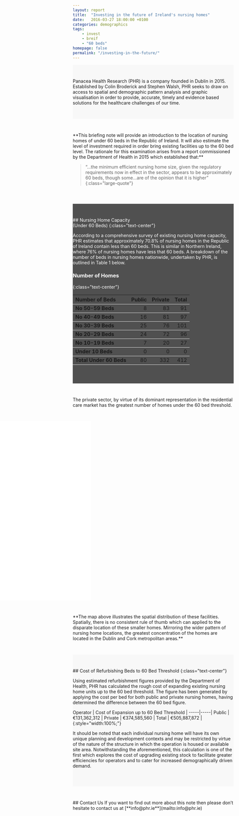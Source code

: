 ```yaml
---
layout: report
title:  "Investing in the future of Ireland's nursing homes"
date:   2016-03-27 18:00:00 +0100
categories: demographics
tags: 
    - invest
    - breif
    - "60 beds"
homepage: false
permalink: "/investing-in-the-future/"
---
```


<style type="text/css">
.section {
    padding: 3em 0;
}
iframe  {border: 0;height: 560px;}
    .bleed-section {
        margin-left: -15%;
        margin-right: -15%;
        margin-left: calc(50% - 50vw - 0.9375rem);
        margin-right: calc(50% - 50vw - 0.9375rem);
    }
    .minus-1 {margin-top:-16px; }
.dark {color: #fff;}
.fill-darkgrey {
    background-color: #505050;
}
.fill-grey {
    background-color:#f8f8f8; 
}
.large-quote {font-size: 2rem;margin-left: -2em;max-width: 50rem;}
</style>

<div class="row fill-grey">
<div class="section medium-8 small-centered " markdown="1">
Panacea Health Research (PHR) is a company founded in Dublin in 2015. Established by Colin Broderick and Stephen Walsh, PHR seeks to draw on access to spatial and demographic  pattern analysis and graphic visualisation in order to provide, accurate, timely and evidence based solutions for the healthcare challenges of our time. 
</div>
</div>

<div class="row">
<div class="section medium-8 small-centered" markdown="1">
**This briefing note will provide an introduction to the location of nursing homes of under 60 beds in the Republic of Ireland. It will also estimate the level of investment required in order bring existing facilities up to the 60 bed level. The rationale for this examination arises from a report commissioned by the Department of Health in 2015 which established that:**

> “...the minimum efficient nursing home size, given the regulatory requirements now in effect in the sector, appears to be approximately 60 beds, though some...are of the opinion that it is higher”
{:class="large-quote"}
</div>
</div>

<div class="row fill-darkgrey dark">
<div class="section medium-8 small-centered" markdown="1">
## Nursing Home Capacity<br> (Under 60 Beds)
{:class="text-center"}

According to a comprehensive survey of existing nursing home capacity, PHR estimates that approximately 70.8% of nursing homes in the Republic of Ireland contain less than 60 beds. This is similar in Northern Ireland, where 76% of nursing homes have less that 60 beds. A breakdown of the number of beds in nursing homes nationwide, undertaken by PHR, is outlined in Table 1 below.    

<style type="text/css">
    .matrix table {}
    .matrix table tbody {border:none;background-color:transparent; }
    .matrix table th {font-weight: 700; }
    .matrix table th.col {text-align: left;}
    .matrix table tbody tr, .matrix table tbody tr:nth-child(even) {background: transparent;}

    .matrix thead {border: none;}

    .dark .matrix table td,.dark .matrix table th {
        border-bottom: 1px solid #f1f1f1;
    }
    .matrix table td, .matrix table th {
        border-bottom: 1px solid #bfc1c3;
    }
    .matrix table td:first-child {
            border-left: none; 
            font-weight: 700;
            text-align: left;
        }
    .matrix table td:last-child{border-right:none;}
    table td.numeric,table th.numeric {text-align: right;}
</style>

### Number of Homes
{:class="text-center"}
<div class="matrix">
<table style="width: 100%;">
  <tr>
    <th class="col">Number of Beds</th>
    <th class="numeric">Public</th>
    <th class="numeric">Private</th>
    <th class="numeric">Total</th>
  </tr>
  <tr>
    <td class="tg-yw4l">No 50-59 Beds</td>
    <td class="numeric">8</td>
    <td class="numeric">83</td>
    <td class="numeric">91</td>
  </tr>
  <tr>
    <td class="tg-yw4l">No 40-49 Beds</td>
    <td class="numeric">16</td>
    <td class="numeric">81</td>
    <td class="numeric">97</td>
  </tr>
  <tr>
    <td class="tg-yw4l">No 30-39 Beds</td>
    <td class="numeric">25</td>
    <td class="numeric">76</td>
    <td class="numeric">101</td>
  </tr>
  <tr>
    <td class="tg-yw4l">No 20-29 Beds</td>
    <td class="numeric">24</td>
    <td class="numeric">72</td>
    <td class="numeric">96</td>
  </tr>
  <tr>
    <td class="tg-yw4l">No 10-19 Beds</td>
    <td class="numeric">7</td>
    <td class="numeric">20</td>
    <td class="numeric">27</td>
  </tr>
  <tr>
    <td class="tg-yw4l">Under 10 Beds</td>
    <td class="numeric">0</td>
    <td class="numeric">0</td>
    <td class="numeric">0</td>
  </tr>
  <tr>
    <td class="tg-yw4l">Total Under 60 Beds</td>
    <td class="numeric">80</td>
    <td class="numeric">332</td>
    <td class="numeric">412</td>
  </tr>
</table>
</div>

</div>
</div>

<div class="section medium-8 small-centered" markdown="1">
The private sector, by virtue of its dominant representation in the residential care market has the greatest number of homes under the 60 bed threshold. 
</div>

<div class="bleed-section">
    <iframe class="large-12 columns" src="/map/viewer-noscroll.html"></iframe>
</div>

<div class="row">
<div class="section small-11 small-centered" markdown="1">
**The map above illustrates the spatial distribution of these facilities. Spatially, there is no consistent rule of thumb which can applied to the disparate location of these smaller homes. Mirroring the wider pattern of nursing home locations, the greatest concentration of the homes are located in the Dublin and Cork metropolitan areas.** 
</div>
</div>

<div class="row fill-grey">
<div class="section medium-8 small-centered " markdown="1">
## Cost of Refurbishing Beds to 60 Bed Threshold
{:class="text-center"}

Using estimated refurbishment figures provided by the Department of Health, PHR has calculated the rough cost of expanding existing nursing home units up to the 60 bed threshold. The figure has been generated by applying the cost per bed for both public and private nursing homes, having determined the difference between the 60 bed figure. 

<div class="matrix" markdown="1">
Operator    |   Cost of Expansion up to 60 Bed Threshold |
-----|-----|
Public    |   €131,362,312  |
Private     |   €374,585,560    |
Total    |   €505,887,872   |
{:style="width:100%;"}
</div>

It should be noted that each individual nursing home will have its own unique planning and development contexts and may be restricted by virtue of the nature of the structure in which the operation is housed or available site area. Notwithstanding the aforementioned, this calculation is one of the first which explores the cost of upgrading existing stock to facilitate greater efficiencies for operators and to cater for increased demographically driven demand. 
</div>
</div>

<div class="section medium-8 small-centered" markdown="1">
## Contact Us
If you want to find out more about this note then please don’t hesitate to contact us at [**info@phr.ie**](mailto:info@phr.ie) 

</div>